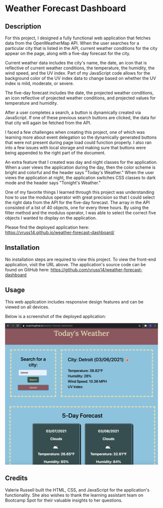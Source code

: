 # Weather Forecast Dashboard

## Description

For this project, I designed a fully functional web application that fetches data from the OpenWeatherMap API. When the user searches for a particular city that is listed in the API, current weather conditions for the city appear on the page, along with a five-day forecast for the city.

Current weather data includes the city's name, the date, an icon that is reflective of current weather conditions, the temperature, the humidity, the wind speed, and the UV index. Part of my JavaScript code allows for the background color of the UV index data to change based on whether the UV index is mild, moderate, or severe.

The five-day forecast includes the date, the projected weather conditions, an icon reflective of projected weather conditions, and projected values for temperature and humidity.

After a user completes a search, a button is dynamically created via JavaScript. If one of these previous search buttons are clicked, the data for that city will again be fetched from the API.

I faced a few challenges when creating this project, one of which was learning more about event delegation so the dynamically generated buttons that were not present during page load could function properly. I also ran into a few issues with local storage and making sure that buttons were being appended to the right part of the document.

An extra feature that I created was day and night classes for the application. When a user views the application during the day, then the color scheme is bright and colorful and the header says "Today's Weather." When the user views the application at night, the application switches CSS classes to dark mode and the header says "Tonight's Weather."

One of my favorite things I learned through this project was understanding how to use the modulus operator with great precision so that I could select the right data from the API for the five-day forecast. The array in the API consisted of a list of 40 objects, one for every three hours. By using the filter method and the modulus operator, I was able to select the correct five objects I wanted to display on the application.

Please find the deployed application here: https://vruss14.github.io/weather-forecast-dashboard/

## Installation

No installation steps are required to view this project. To view the front-end application, visit the URL above. The application's source code can be found on GitHub here: https://github.com/vruss14/weather-forecast-dashboard

## Usage

This web application includes responsive design features and can be viewed on all devices.

Below is a screenshot of the deployed application:

![screenshot of weather dashboard](weather-dashboard-screenshot.png)

## Credits

Valerie Russell built the HTML, CSS, and JavaScript for the application's functionality. She also wishes to thank the learning assistant team on Bootcamp Spot for their valuable insights to her questions.